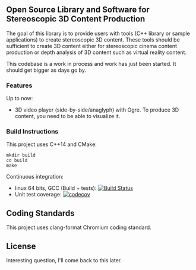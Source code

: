 ## Open Source Library and Software for Stereoscopic 3D Content Production

The goal of this library is to provide users with tools (C++ library or sample applications) to create stereoscopic 3D content.
These tools should be sufficient to create 3D content either for stereoscopic cinema content production or depth analysis of 3D content such as virtual reality content.

This codebase is a work in process and work has just been started. It should get bigger as days go by.

### Features

Up to now: 
* 3D video player (side-by-side/anaglyph) with Ogre. To produce 3D content, you need to be able to visualize it.

### Build Instructions

This project uses C++14 and CMake:

```
mkdir build
cd build
make
```

Continuous integration:
 - linux 64 bits, GCC (Build + tests): [![Build Status](https://travis-ci.org/hugbed/OpenS3D.svg?branch=master)](https://travis-ci.org/hugbed/OpenS3D)
 - Unit test coverage: [![codecov](https://codecov.io/gh/hugbed/OpenS3D/branch/master/graph/badge.svg)](https://codecov.io/gh/hugbed/OpenS3D)

## Coding Standards

This project uses clang-format Chromium coding standard.

## License

Interesting question, I'll come back to this later.
